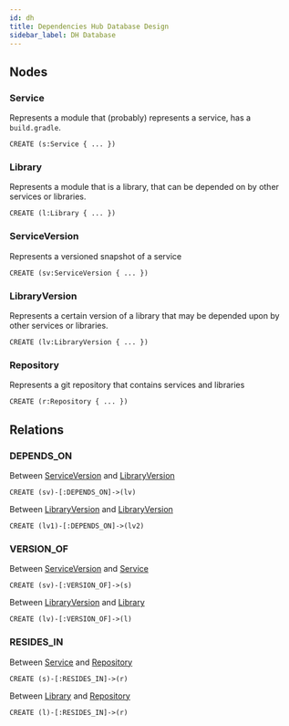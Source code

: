 ```yaml
---
id: dh
title: Dependencies Hub Database Design
sidebar_label: DH Database
---
```


## Nodes

### Service

Represents a module that (probably) represents a service, has a `build.gradle`.

```cypher
CREATE (s:Service { ... })
```

### Library

Represents a module that is a library, that can be depended on by other services or libraries.

```cypher
CREATE (l:Library { ... })
```

### ServiceVersion

Represents a versioned snapshot of a service

```cypher
CREATE (sv:ServiceVersion { ... })
```

### LibraryVersion

Represents a certain version of a library that may be depended upon by other services or libraries.

```cypher
CREATE (lv:LibraryVersion { ... })
```

### Repository

Represents a git repository that contains services and libraries

```cypher
CREATE (r:Repository { ... })
```

## Relations

### DEPENDS_ON

Between [ServiceVersion](#serviceversion) and [LibraryVersion](#libraryversion)

```cypher
CREATE (sv)-[:DEPENDS_ON]->(lv)
```

Between [LibraryVersion](#libraryversion) and [LibraryVersion](#libraryversion)

```cypher
CREATE (lv1)-[:DEPENDS_ON]->(lv2)
```

### VERSION_OF

Between [ServiceVersion](#serviceversion) and [Service](#service)

```cypher
CREATE (sv)-[:VERSION_OF]->(s)
```

Between [LibraryVersion](#libraryversion) and [Library](#library)

```cypher
CREATE (lv)-[:VERSION_OF]->(l)
```

### RESIDES_IN

Between [Service](#service) and [Repository](#repository)

```cypher
CREATE (s)-[:RESIDES_IN]->(r)
```

Between [Library](#library) and [Repository](#repository)

```cypher
CREATE (l)-[:RESIDES_IN]->(r)
```